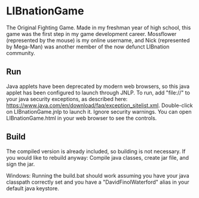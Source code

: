 LIBnationGame
=============
The Original Fighting Game.
Made in my freshman year of high school, this game was the first step in my game development career.
Mossflower (represented by the mouse) is my online username, and Nick (represented by Mega-Man) was another member of the now defunct LIBnation community.

Run
-------------
Java applets have been deprecated by modern web browsers, so this java applet has been configured to launch through JNLP.
To run, add "file://" to your java security exceptions, as described here: https://www.java.com/en/download/faq/exception_sitelist.xml.
Double-click on LIBnationGame.jnlp to launch it. Ignore security warnings.
You can open LIBnationGame.html in your web browser to see the controls. 


Build
-------------
The compiled version is already included, so building is not necessary. 
If you would like to rebuild anyway: Compile java classes, create jar file, and sign the jar.

Windows: 
Running the build.bat should work assuming you have your java classpath correctly set and you have a "DavidFinolWaterford" alias in your default java keystore.
